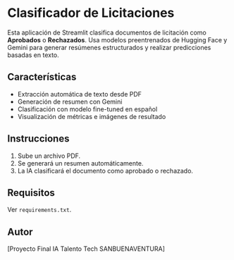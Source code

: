 # Clasificador de Licitaciones

Esta aplicación de Streamlit clasifica documentos de licitación como **Aprobados** o **Rechazados**. Usa modelos preentrenados de Hugging Face y Gemini para generar resúmenes estructurados y realizar predicciones basadas en texto.

## Características

- Extracción automática de texto desde PDF
- Generación de resumen con Gemini
- Clasificación con modelo fine-tuned en español
- Visualización de métricas e imágenes de resultado

## Instrucciones

1. Sube un archivo PDF.
2. Se generará un resumen automáticamente.
3. La IA clasificará el documento como aprobado o rechazado.

## Requisitos

Ver `requirements.txt`.

## Autor

[Proyecto Final IA Talento Tech SANBUENAVENTURA]